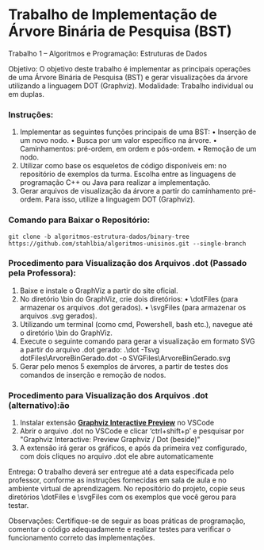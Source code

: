 # Trabalho de Implementação de Árvore Binária de Pesquisa (BST)

Trabalho 1 – Algoritmos e Programação: Estruturas de Dados

Objetivo: O objetivo deste trabalho é implementar as principais operações de uma Árvore Binária de Pesquisa (BST) e gerar visualizações da árvore utilizando a linguagem DOT (Graphviz).
Modalidade: Trabalho individual ou em duplas.

### Instruções:

1. Implementar as seguintes funções principais de uma BST:
• Inserção de um novo nodo.
• Busca por um valor específico na árvore.
• Caminhamentos: pré-ordem, em ordem e pós-ordem.
• Remoção de um nodo.
2. Utilizar como base os esqueletos de código disponíveis em: no repositório de exemplos da turma. Escolha entre as linguagens de programação C++ ou Java para realizar a implementação.
3. Gerar arquivos de visualização da árvore a partir do caminhamento pré-ordem. Para isso, utilize a linguagem DOT (Graphviz).

### Comando para Baixar o Repositório:
```git clone -b algoritmos-estrutura-dados/binary-tree https://github.com/stahlbia/algoritmos-unisinos.git --single-branch```

### Procedimento para Visualização dos Arquivos .dot (Passado pela Professora):

1. Baixe e instale o GraphViz a partir do site oficial.
2. No diretório \bin do GraphViz, crie dois diretórios:
• \dotFiles (para armazenar os arquivos .dot gerados).
• \svgFiles (para armazenar os arquivos .svg gerados).
3. Utilizando um terminal (como cmd, Powershell, bash etc.), navegue até o diretório \bin do
GraphViz.
4. Execute o seguinte comando para gerar a visualização em formato SVG a partir do arquivo .dot
gerado:
.\dot -Tsvg dotFiles\ArvoreBinGerado.dot -o SVGFiles\ArvoreBinGerado.svg
5. Gerar pelo menos 5 exemplos de árvores, a partir de testes dos comandos de inserção e remoção
de nodos.

### Procedimento para Visualização dos Arquivos .dot (alternativo):ão

1. Instalar extensão **[Graphviz Interactive Preview](https://marketplace.visualstudio.com/items?itemName=tintinweb.graphviz-interactive-preview)** no VSCode
2. Abrir o arquivo .dot no VSCode e clicar ‘ctrl+shift+p’ e pesquisar por "Graphviz Interactive: Preview Graphviz / Dot (beside)"
3. A extensão irá gerar os gráficos, e após da primeira vez configurado, com dois cliques no arquivo .dot ele abre automaticamente

Entrega: O trabalho deverá ser entregue até a data especificada pelo professor, conforme as instruções fornecidas em sala de aula e no ambiente virtual de aprendizagem. No repositório do projeto, copie seus diretórios \dotFiles e \svgFiles com os exemplos que você gerou para testar.

Observações: Certifique-se de seguir as boas práticas de programação, comentar o código adequadamente e realizar testes para verificar o funcionamento correto das implementações.
